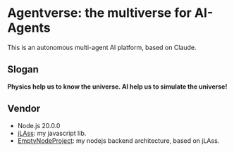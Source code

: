 # Agentverse: the multiverse for AI-Agents

This is an autonomous multi-agent AI platform, based on Claude.

## Slogan

**Physics help us to know the universe. AI help us to simulate the universe!**

## Vendor

-	Node.js 20.0.0
-	[jLAss](https://github.com/LostAbaddon/jLAss): my javascript lib.
-	[EmptyNodeProject](https://github.com/LostAbaddon/EmptyNodeProject): my nodejs backend architecture, based on jLAss.